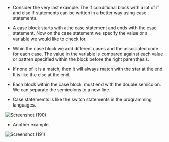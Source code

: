 * Consider the very last example. The if conditional block with a lot of if and else if statements can be written in a better way using case statements. 

* A case block starts with athe case statement and ends with the esac statement. Now on the case statement we specify the value or a variable we would like to check for. 

* Wihin the case block we add different cases and the associated code for each case. The value in the variable is compared against each value or pattren specified within the block before the right parenthesis. 

* If none of it is a match, then it will always match with the star at the end. It is like the else at the end.

* Each block within the case block, must end with the double semicolon. We can separate the semicolons to a new line. 

* Case statememts is like the switch statements in the programming languages. 

![Screenshot (190)](https://github.com/NavedtheDev/DevOps-Learnings/assets/98219227/f807fa61-96da-41d4-af83-45b7236e9312)

* Another example,

![Screenshot (191)](https://github.com/NavedtheDev/DevOps-Learnings/assets/98219227/1cc277ff-7f3f-4a2d-8e23-47e50343ae67)
